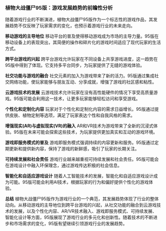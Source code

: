 ### 植物大战僵尸95版：游戏发展趋势的前瞻性分析

随着游戏行业的不断演进，植物大战僵尸95版作为一个标志性的游戏作品，其发展趋势不仅反映了玩家需求的变化，也预示着游戏行业的未来走向。

**移动游戏的主导地位**
移动平台的普及使得移动游戏成为市场的主导力量。95版在移动设备上的表现突出，其简便的操作和碎片化的游戏时间适应了现代玩家的生活方式。

**跨平台游戏的兴起**
跨平台游戏允许玩家在不同设备上共享游戏进度，这一趋势在95版中得到了体现。它支持多平台同步，为玩家提供了无缝的游戏体验。

**社交功能与游戏的融合**
社交元素的加入为游戏带来了新的活力。95版通过集成社交网络功能，使玩家能够与朋友互动、分享成就，增强了游戏的社区感和粘性。

**云游戏技术的发展**
云游戏技术允许玩家在没有高性能硬件的情况下享受高质量游戏。95版可能会利用这一技术，让更多玩家能够轻松访问和享受游戏。

**个性化和定制化内容**
玩家对于个性化和定制化内容的需求日益增长。95版通过提供皮肤、植物定制等选项，满足了玩家表达个性和自我风格的需求。

**增强现实(AR)与虚拟现实(VR)的融入**
AR和VR技术为游戏带来了全新的沉浸式体验。95版在未来可能会探索这些技术，为玩家提供更加真实和互动的游戏环境。

**游戏即服务模式的普及**
游戏即服务模式强调持续的内容更新和服务。95版通过定期更新和提供新内容，保持了游戏的新鲜感，吸引了玩家的长期关注。

**可持续发展和社会责任**
游戏行业越来越重视可持续发展和社会责任。95版可能会在游戏设计中融入环保理念，通过游戏传达积极的社会信息。

**智能化和自适应游戏设计**
随着人工智能技术的发展，智能化和自适应游戏设计成为可能。95版可能会利用AI技术，根据玩家的行为和偏好提供个性化的游戏体验。

**总结**
植物大战僵尸95版作为游戏行业的一个典范，其发展趋势体现了行业的整体动向。从移动游戏的主导地位到跨平台游戏的兴起，从社交功能的融合到云游戏技术的发展，以及个性化内容、AR/VR技术融入、游戏即服务模式、可持续发展、智能化设计等方面，95版展现了游戏行业的多元化和创新性。随着技术的不断进步和市场需求的变化，95版有望继续引领游戏行业的发展趋势。